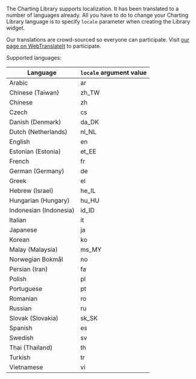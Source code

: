 The Charting Library supports localization. It has been translated to a number of languages already. All you have to do to change your Charting Library language is to specify `locale` parameter when creating the Library widget.

Our translations are crowd-sourced so everyone can participate. Visit [our page on WebTranslateIt](https://webtranslateit.com/en/projects/11203-TradingView) to participate.

Supported languages:

| Language               | `locale` argument value |
| ---------------------- | ----------------------- |
| Arabic                 | ar                      |
| Chinese (Taiwan)       | zh_TW                   |
| Chinese                | zh                      |
| Czech                  | cs                      |
| Danish (Denmark)       | da_DK                   |
| Dutch (Netherlands)    | nl_NL                   |
| English                | en                      |
| Estonian (Estonia)     | et_EE                   |
| French                 | fr                      |
| German (Germany)       | de                      |
| Greek                  | el                      |
| Hebrew (Israel)        | he_IL                   |
| Hungarian (Hungary)    | hu_HU                   |
| Indonesian (Indonesia) | id_ID                   |
| Italian                | it                      |
| Japanese               | ja                      |
| Korean                 | ko                      |
| Malay (Malaysia)       | ms_MY                   |
| Norwegian Bokmål       | no                      |
| Persian (Iran)         | fa                      |
| Polish                 | pl                      |
| Portuguese             | pt                      |
| Romanian               | ro                      |
| Russian                | ru                      |
| Slovak (Slovakia)      | sk_SK                   |
| Spanish                | es                      |
| Swedish                | sv                      |
| Thai (Thailand)        | th                      |
| Turkish                | tr                      |
| Vietnamese             | vi                      |
